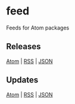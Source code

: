 # feed

Feeds for Atom packages

## Releases

[Atom][releases-atom] | [RSS][releases-rss] | [JSON][releases-json]

## Updates

[Atom][updates-atom] | [RSS][updates-rss] | [JSON][updates-json]

[releases-atom]: https://package-control.github.io/feed/releases.atom
[releases-rss]: https://package-control.github.io/feed/releases.rss
[releases-json]: https://package-control.github.io/feed/releases.json
[updates-atom]: https://package-control.github.io/feed/updates.atom
[updates-rss]: https://package-control.github.io/feed/updates.rss
[updates-json]: https://package-control.github.io/feed/updates.json
